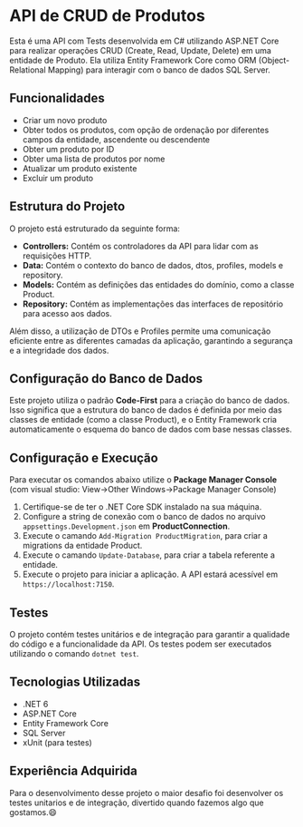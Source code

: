 # API de CRUD de Produtos

Esta é uma API com Tests desenvolvida em C# utilizando ASP.NET Core para realizar operações CRUD (Create, Read, Update, Delete) em uma entidade de Produto. Ela utiliza Entity Framework Core como ORM (Object-Relational Mapping) para interagir com o banco de dados SQL Server.

## Funcionalidades

- Criar um novo produto
- Obter todos os produtos, com opção de ordenação por diferentes campos da entidade, ascendente ou descendente
- Obter um produto por ID
- Obter uma lista de produtos por nome
- Atualizar um produto existente
- Excluir um produto

## Estrutura do Projeto

O projeto está estruturado da seguinte forma:

- **Controllers:** Contém os controladores da API para lidar com as requisições HTTP.
- **Data:** Contém o contexto do banco de dados, dtos, profiles, models e repository.
- **Models:** Contém as definições das entidades do domínio, como a classe Product.
- **Repository:** Contém as implementações das interfaces de repositório para acesso aos dados.

Além disso, a utilização de DTOs e Profiles permite uma comunicação eficiente entre as diferentes camadas da aplicação, garantindo a segurança e a integridade dos dados.

## Configuração do Banco de Dados

Este projeto utiliza o padrão **Code-First** para a criação do banco de dados. Isso significa que a estrutura do banco de dados é definida por meio das classes de entidade (como a classe Product), e o Entity Framework cria automaticamente o esquema do banco de dados com base nessas classes.

## Configuração e Execução

Para executar os comandos abaixo utilize o **Package Manager Console** (com visual studio: View->Other Windows->Package Manager Console)

1. Certifique-se de ter o .NET Core SDK instalado na sua máquina.
2. Configure a string de conexão com o banco de dados no arquivo `appsettings.Development.json` em **ProductConnection**.
3. Execute o camando `Add-Migration ProductMigration`, para criar a migrations da entidade Product.
4. Execute o camando `Update-Database`, para criar a tabela referente a entidade.
5. Execute o projeto para iniciar a aplicação. A API estará acessível em `https://localhost:7150`.

## Testes

O projeto contém testes unitários e de integração para garantir a qualidade do código e a funcionalidade da API. Os testes podem ser executados utilizando o comando `dotnet test`.

## Tecnologias Utilizadas

- .NET 6
- ASP.NET Core
- Entity Framework Core
- SQL Server
- xUnit (para testes)

## Experiência Adquirida 

Para o desenvolvimento desse projeto o maior desafio foi desenvolver os testes unitarios e de integração, divertido quando fazemos algo que gostamos.😄
